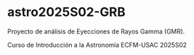 # astro2025S02-GRB
Proyecto de análisis de Eyecciones de Rayos Gamma (GMR). 

Curso de Introducción a la Astronomía ECFM-USAC 2025S02
